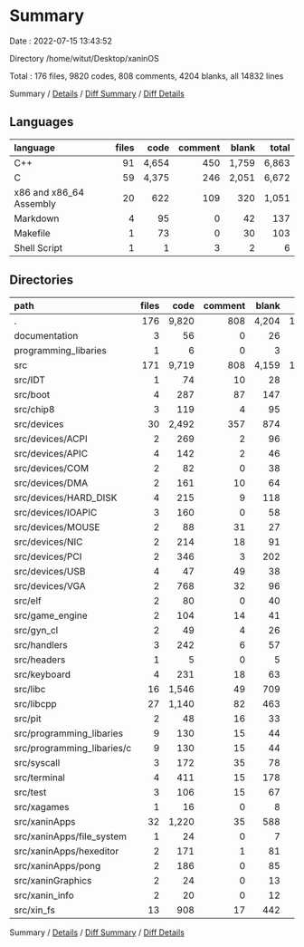 # Summary

Date : 2022-07-15 13:43:52

Directory /home/witut/Desktop/xaninOS

Total : 176 files,  9820 codes, 808 comments, 4204 blanks, all 14832 lines

Summary / [Details](details.md) / [Diff Summary](diff.md) / [Diff Details](diff-details.md)

## Languages
| language | files | code | comment | blank | total |
| :--- | ---: | ---: | ---: | ---: | ---: |
| C++ | 91 | 4,654 | 450 | 1,759 | 6,863 |
| C | 59 | 4,375 | 246 | 2,051 | 6,672 |
| x86 and x86_64 Assembly | 20 | 622 | 109 | 320 | 1,051 |
| Markdown | 4 | 95 | 0 | 42 | 137 |
| Makefile | 1 | 73 | 0 | 30 | 103 |
| Shell Script | 1 | 1 | 3 | 2 | 6 |

## Directories
| path | files | code | comment | blank | total |
| :--- | ---: | ---: | ---: | ---: | ---: |
| . | 176 | 9,820 | 808 | 4,204 | 14,832 |
| documentation | 3 | 56 | 0 | 26 | 82 |
| programming_libaries | 1 | 6 | 0 | 3 | 9 |
| src | 171 | 9,719 | 808 | 4,159 | 14,686 |
| src/IDT | 1 | 74 | 10 | 28 | 112 |
| src/boot | 4 | 287 | 87 | 147 | 521 |
| src/chip8 | 3 | 119 | 4 | 95 | 218 |
| src/devices | 30 | 2,492 | 357 | 874 | 3,723 |
| src/devices/ACPI | 2 | 269 | 2 | 96 | 367 |
| src/devices/APIC | 4 | 142 | 2 | 46 | 190 |
| src/devices/COM | 2 | 82 | 0 | 38 | 120 |
| src/devices/DMA | 2 | 161 | 10 | 64 | 235 |
| src/devices/HARD_DISK | 4 | 215 | 9 | 118 | 342 |
| src/devices/IOAPIC | 3 | 160 | 0 | 58 | 218 |
| src/devices/MOUSE | 2 | 88 | 31 | 27 | 146 |
| src/devices/NIC | 2 | 214 | 18 | 91 | 323 |
| src/devices/PCI | 2 | 346 | 3 | 202 | 551 |
| src/devices/USB | 4 | 47 | 49 | 38 | 134 |
| src/devices/VGA | 2 | 768 | 32 | 96 | 896 |
| src/elf | 2 | 80 | 0 | 40 | 120 |
| src/game_engine | 2 | 104 | 14 | 41 | 159 |
| src/gyn_cl | 2 | 49 | 4 | 26 | 79 |
| src/handlers | 3 | 242 | 6 | 57 | 305 |
| src/headers | 1 | 5 | 0 | 5 | 10 |
| src/keyboard | 4 | 231 | 18 | 63 | 312 |
| src/libc | 16 | 1,546 | 49 | 709 | 2,304 |
| src/libcpp | 27 | 1,140 | 82 | 463 | 1,685 |
| src/pit | 2 | 48 | 16 | 33 | 97 |
| src/programming_libaries | 9 | 130 | 15 | 44 | 189 |
| src/programming_libaries/c | 9 | 130 | 15 | 44 | 189 |
| src/syscall | 3 | 172 | 35 | 78 | 285 |
| src/terminal | 4 | 411 | 15 | 178 | 604 |
| src/test | 3 | 106 | 15 | 67 | 188 |
| src/xagames | 1 | 16 | 0 | 8 | 24 |
| src/xaninApps | 32 | 1,220 | 35 | 588 | 1,843 |
| src/xaninApps/file_system | 1 | 24 | 0 | 7 | 31 |
| src/xaninApps/hexeditor | 2 | 171 | 1 | 81 | 253 |
| src/xaninApps/pong | 2 | 186 | 0 | 85 | 271 |
| src/xaninGraphics | 2 | 24 | 0 | 13 | 37 |
| src/xanin_info | 2 | 20 | 0 | 12 | 32 |
| src/xin_fs | 13 | 908 | 17 | 442 | 1,367 |

Summary / [Details](details.md) / [Diff Summary](diff.md) / [Diff Details](diff-details.md)